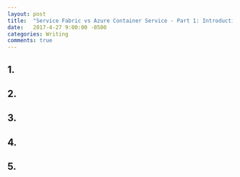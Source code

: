 ```yaml
---
layout: post
title:  "Service Fabric vs Azure Container Service - Part 1: Introduction"
date:   2017-4-27 9:00:00 -0500
categories: Writing
comments: true
---
```


## 1.  

## 2. 

## 3. 

## 4. 

## 5.